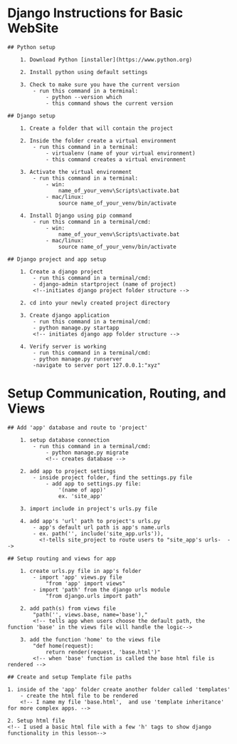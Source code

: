 # Django Instructions for Basic WebSite 

    ## Python setup
        
        1. Download Python [installer](https://www.python.org)
        
        2. Install python using default settings
        
        3. Check to make sure you have the current version
            - run this command in a terminal: 
                - python --version which
                - this command shows the current version

    ## Django setup
        
        1. Create a folder that will contain the project
        
        2. Inside the folder create a virtual environment
            - run this command in a terminal: 
                - virtualenv (name of your virtual environment)
                - this command creates a virtual environment
        
        3. Activate the virtual environment
            - run this command in a terminal: 
                - win: 
                    name_of_your_venv\Scripts\activate.bat
                - mac/linux:
                    source name_of_your_venv/bin/activate
                
        4. Install Django using pip command
            - run this command in a terminal/cmd: 
                - win: 
                    name_of_your_venv\Scripts\activate.bat
                - mac/linux:
                    source name_of_your_venv/bin/activate

    ## Django project and app setup
        
        1. Create a django project
            - run this command in a terminal/cmd:
            - django-admin startproject (name of project)
            <!--initiates django project folder structure -->
        
        2. cd into your newly created project directory

        3. Create django application
            - run this command in a terminal/cmd:
            - python manage.py startapp
            <!-- initiates django app folder structure -->
        
        4. Verify server is working
            - run this command in a terminal/cmd:
            - python manage.py runserver
            -navigate to server port 127.0.0.1:"xyz"

# Setup Communication, Routing, and Views

    ## Add 'app' database and route to 'project'

        1. setup database connection
            - run this command in a terminal/cmd:
                - python manage.py migrate  
                <!-- creates database -->

        2. add app to project settings
            - inside project folder, find the settings.py file
                - add app to settings.py file:
                    '(name of app)'
                    ex. 'site_app'
        
        3. import include in project's urls.py file
        
        4. add app's 'url' path to project's urls.py
            - app's default url path is app's name.urls
            - ex. path('', include('site_app.urls')),
              <!-tells site_project to route users to "site_app's urls-  -->
        
    ## Setup routing and views for app

        1. create urls.py file in app's folder
            - import 'app' views.py file
                "from 'app' import views"  
            - import 'path' from the django urls module
                "from django.urls import path"
        
        2. add path(s) from views file
            "path('', views.base, name='base'),"
            <!-- tells app when users choose the default path, the function 'base' in the views file will handle the logic-->
        
        3. add the function 'home' to the views file
            "def home(request):
                return render(request, 'base.html')"
            <!-- when 'base' function is called the base html file is rendered -->
        
    ## Create and setup Template file paths

    1. inside of the 'app' folder create another folder called 'templates'
        - create the html file to be rendered
        <!-- I name my file 'base.html',  and use 'template inheritance' for more complex apps. -->

    2. Setup html file
    <!-- I used a basic html file with a few 'h' tags to show django functionality in this lesson-->
